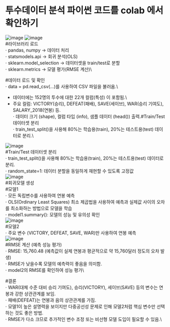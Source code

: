 # 투수데이터 분석 파이썬 코드를 colab 에서 확인하기
![image](https://github.com/user-attachments/assets/267e7249-d924-4bda-be51-8ab5ee1e1df3)
![image](https://github.com/user-attachments/assets/4a008b5c-d94d-4db4-a42e-b902da96e1bb)\
#라이브러리 로드\
⋅ pandas, numpy → 데이터 처리\
⋅ statsmodels.api → 회귀 분석(OLS)\
⋅ sklearn.model_selection → 데이터셋을 train/test로 분할\
⋅ sklearn.metrics → 모델 평가(RMSE 계산)\

#데이터 로드 및 확인\
⋅ data = pd.read_csv(...)를 사용하여 CSV 파일을 불러옴.\
- 데이터에는 152명의 투수에 대한 22개 컬럼(특성) 이 포함됨.\
- 주요 컬럼: VICTORY(승리), DEFEAT(패배), SAVE(세이브), WAR(승리 기여도), SALARY_2018(연봉) 등.\
⋅ 데이터 크기 (shape), 컬럼 타입 (info), 샘플 데이터 (head()) 출력.#Train/Test 데이터셋 분리\
⋅ train_test_split()을 사용해 80%는 학습용(train), 20%는 테스트용(test) 데이터로 분리.\

![image](https://github.com/user-attachments/assets/b023997d-de8a-449f-a232-152e1b436bfb)\
#Train/Test 데이터셋 분리\
⋅ train_test_split()을 사용해 80%는 학습용(train), 20%는 테스트용(test) 데이터로 분리.\
⋅ random_state=1: 데이터 분할을 동일하게 재현할 수 있도록 고정값\
![image](https://github.com/user-attachments/assets/2604384a-6938-4128-915c-1644014d3f14)\
#회귀모델 생성\
#모델1\
⋅ 모든 독립변수를 사용하여 연봉 예측\
⋅ OLS(Ordinary Least Squares) 최소 제곱법을 사용하여 예측과 실제값 사이의 오차를 최소화하는 방법으로 모델을 학습\
⋅ model1.summary(): 모델의 성능 및 유의성 확인\
![image](https://github.com/user-attachments/assets/756b17ac-c98e-47ff-801a-08007aaf709e)\
#모델2\
⋅ 주요 변수 (VICTORY, DEFEAT, SAVE, WAR)만 사용하여 연봉 예측\
![image](https://github.com/user-attachments/assets/dba4aa63-4dd7-4f2a-b95c-db16a0fef292)\
#RMSE 계산 (예측 성능 평가)\
⋅ RMSE: 15,760.48 (예측값이 실제 연봉과 평균적으로 약 15,760달러 정도의 오차 발생)\
⋅ RMSE가 낮을수록 모델의 예측력이 좋음을 의미함.\
⋅ model2의 RMSE를 확인하여 성능 평가\

#결론\
⋅ WAR(대체 수준 대비 승리 기여도), 승리(VICTORY), 세이브(SAVE) 등의 변수는 연봉과 강한 상관관계를 보임.\
⋅ 패배(DEFEAT)는 연봉과 음의 상관관계를 가짐.\
⋅ 모델1이 높은 설명력을 보이지만 다중공선성 문제로 인해 모델2처럼 핵심 변수만 선택하는 것도 좋은 방법.\
⋅ RMSE가 다소 크므로 추가적인 변수 조정 또는 비선형 모델 도입이 필요할 수 있음.\
